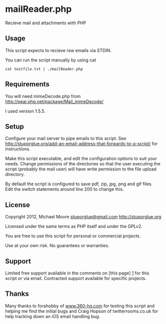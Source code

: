 mailReader.php
====================================

Recieve mail and attachments with PHP

Usage
-------------------------------------
This script expects to recieve raw emails via STDIN.

You can run the script manually by using cat

    cat testfile.txt | ./mailReader.php


Requirements
-------------------------------------
You will need mimeDecode.php from http://pear.php.net/package/Mail_mimeDecode/ 

I used version 1.5.5.

Setup
-------------------------------------
Configure your mail server to pipe emails to this script. See
http://stuporglue.org/add-an-email-address-that-forwards-to-a-script/
for instructions.  

Make this script executable, and edit the configuration options to suit your needs. Change permissions
of the directories so that the user executing the script (probably the
mail user) will have write permission to the file upload directory.

By default the script is configured to save pdf, zip, jpg, png and gif files.
Edit the switch statements around line 200 to change this.


License
-------------------------------------
Copyright 2012, 
Michael Moore <stuporglue@gmail.com>
http://stuporglue.org

Licensed under the same terms as PHP itself and under the GPLv2.

You are free to use this script for personal or commercial projects. 

Use at your own risk. No guarantees or warranties.


Support
-------------------------------------
Limited free support available in the comments on [this page] [1] for this script
or via email. Contracted support available for specific projects.

  [1]: http://stuporglue.org/mailreader-php-parse-e-mail-and-save-attachments-php-version-2/ "this page"


Thanks
-------------------------------------
Many thanks to forahobby of www.360-hq.com for testing this script and helping me find
the initial bugs and Craig Hopson of twitterrooms.co.uk for help tracking down an iOS email handling bug.



